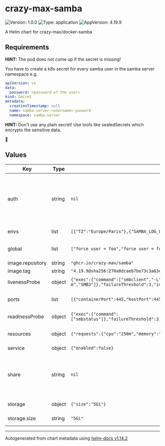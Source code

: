 # crazy-max-samba

![Version: 1.0.0](https://img.shields.io/badge/Version-1.0.0-informational?style=flat-square) ![Type: application](https://img.shields.io/badge/Type-application-informational?style=flat-square) ![AppVersion: 4.19.9](https://img.shields.io/badge/AppVersion-4.19.9-informational?style=flat-square)

A Helm chart for crazy-max/docker-samba

## Requirements

**HINT:** The pod does not come up if the secret is missing!

You have to create a k8s secret for every samba user in the samba server namespace e.g.

```yaml
apiVersion: v1
data:
  password: <password of the user>
kind: Secret
metadata:
  creationTimestamp: null
  name: samba-server-<username>-pasword
  namespace: samba-server
```

**HINT:** Don't use any plain secret! Use tools like sealedSecrets which encrypts the sensitive data.



## Values

| Key              | Type   | Default                                                                                                                                                            | Description                                                                                                                                                                                                                                                                                                                                                                                                                                                          |
| ---------------- | ------ | ------------------------------------------------------------------------------------------------------------------------------------------------------------------ | -------------------------------------------------------------------------------------------------------------------------------------------------------------------------------------------------------------------------------------------------------------------------------------------------------------------------------------------------------------------------------------------------------------------------------------------------------------------- |
| auth             | string | `nil`                                                                                                                                                              | The usermanagement. Each user will be created on the samba server container. The password of each user can be written here in in plain text but it is strongly discouraged. By default it uses the environment variable which will read by a secret called samba-user-{{ .user }}-password. You have to create this secret manually. It is recommended to use something like sealed secrets to encrypt you secrets and be able to check it into your git repository. |
| envs             | list   | `[{"TZ":"Europe/Paris"},{"SAMBA_LOG_LEVEL":"0"}]`                                                                                                                  | Additional environment variables for the samba server which will be injected to the container.                                                                                                                                                                                                                                                                                                                                                                       |
| global           | list   | `["force user = foo","force user = foo"]`                                                                                                                          | Set global settings for samba server see: <https://github.com/crazy-max/docker-samba?tab=readme-ov-file#configuration>                                                                                                                                                                                                                                                                                                                                               |
| image.repository | string | `"ghcr.io/crazy-max/samba"`                                                                                                                                        | The repository and image which is used.                                                                                                                                                                                                                                                                                                                                                                                                                              |
| image.tag        | string | `"4.19.9@sha256:270a8dcaeb7be73c3a63e2d7cc966cfdc6ca70b418c59e4af406bee6ea41ded7"`                                                                                 |                                                                                                                                                                                                                                                                                                                                                                                                                                                                      |
| livenessProbe    | object | `{"exec":{"command":["smbclient","-L","\\\\localhost","-U","%","-m","SMB3"]},"failureThreshold":3,"initialDelaySeconds":10,"periodSeconds":30,"timeoutSeconds":5}` | Checks whether the Samba service is still running by connecting to localhost with smbclient.                                                                                                                                                                                                                                                                                                                                                                         |
| ports            | list   | `[{"containerPort":445,"hostPort":445,"name":"samba"}]`                                                                                                            | The ports used to access the samba server. It is possible to configure multiple ports: <https://github.com/crazy-max/docker-samba?tab=readme-ov-file#ports>                                                                                                                                                                                                                                                                                                          |
| readinessProbe   | object | `{"exec":{"command":["smbstatus"]},"failureThreshold":3,"initialDelaySeconds":5,"periodSeconds":10,"timeoutSeconds":3}`                                            | Uses smbstatus to check whether Samba is active and can accept clients.                                                                                                                                                                                                                                                                                                                                                                                              |
| resources        | object | `{"requests":{"cpu":"250m","memory":"64Mi"}}`                                                                                                                      | Define the resources of the samba pod. See: <https://kubernetes.io/docs/concepts/configuration/manage-resources-containers/> Example below.                                                                                                                                                                                                                                                                                                                          |
| service          | object | `{"enabled":false}`                                                                                                                                                | Service to reach smb container in the cluster.                                                                                                                                                                                                                                                                                                                                                                                                                       |
| share            | string | `nil`                                                                                                                                                              | Configuration of every share you want to create. See Documentation for more information: <https://github.com/crazy-max/docker-samba?tab=readme-ov-file#configuration>. In addition you can specify the size of every share and the storageClass which the share should use. If you don't specify the StorageClassName, the share will use the default one.                                                                                                           |
| storage          | object | `{"size":"5Gi"}`                                                                                                                                                   | The storage configuration for the samba server data directory.                                                                                                                                                                                                                                                                                                                                                                                                       |
| storage.size     | string | `"5Gi"`                                                                                                                                                            | The storageClassName can be configured here. If there is no one configured, it uses the default storageClass.                                                                                                                                                                                                                                                                                                                                                        |

---

Autogenerated from chart metadata using [helm-docs v1.14.2](https://github.com/norwoodj/helm-docs/releases/v1.14.2)
